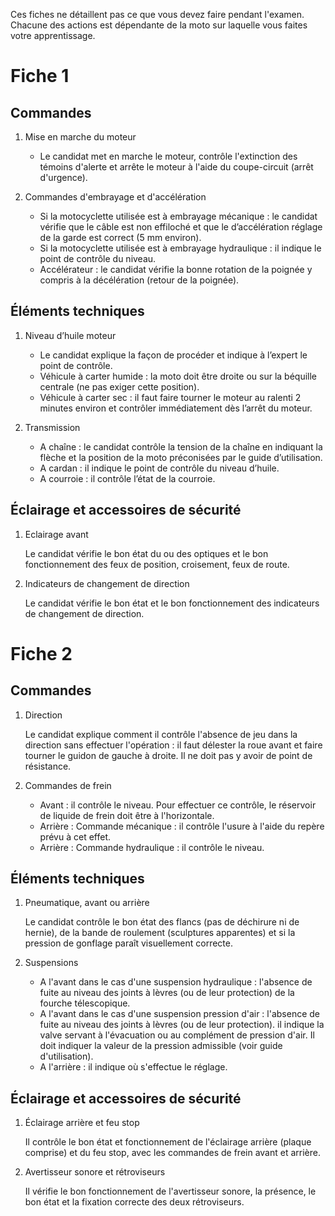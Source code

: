 Ces fiches ne détaillent pas ce que vous devez faire pendant l'examen. Chacune des actions est dépendante de la moto sur laquelle vous faites votre apprentissage.

# Fiche 1

## Commandes

1. Mise en marche du moteur

    - Le candidat met en marche le moteur, contrôle l'extinction des témoins d'alerte et arrête le moteur à l'aide du coupe-circuit (arrêt d'urgence).

2. Commandes d'embrayage et d'accélération

    - Si la motocyclette utilisée est à embrayage mécanique : le candidat vérifie que le câble est non effiloché et que le d’accélération réglage de la garde est correct (5 mm environ).
    - Si la motocyclette utilisée est à embrayage hydraulique : il indique le point de contrôle du niveau.
    - Accélérateur : le candidat vérifie la bonne rotation de la poignée y compris à la décélération (retour de la poignée).

## Éléments techniques

1. Niveau d’huile moteur

    - Le candidat explique la façon de procéder et indique à l’expert le point de contrôle.
    - Véhicule à carter humide : la moto doit être droite ou sur la béquille centrale (ne pas exiger cette position).
    - Véhicule à carter sec : il faut faire tourner le moteur au ralenti 2 minutes environ et contrôler immédiatement dès
    l’arrêt du moteur.

2. Transmission

    - A chaîne : le candidat contrôle la tension de la chaîne en indiquant la flèche et la position de la moto préconisées par le guide d’utilisation.
    - A cardan : il indique le point de contrôle du niveau d’huile.
    - A courroie : il contrôle l’état de la courroie.

## Éclairage et accessoires de sécurité

1. Eclairage avant

    Le candidat vérifie le bon état du ou des optiques et le bon fonctionnement des feux de position, croisement, feux de route.

2. Indicateurs de changement de direction

    Le candidat vérifie le bon état et le bon fonctionnement des indicateurs de changement de direction.

# Fiche 2

## Commandes

1. Direction

    Le candidat explique comment il contrôle l'absence de jeu dans la direction sans effectuer l'opération : il faut délester la roue avant et faire tourner le guidon de gauche à droite. Il ne doit pas y avoir de point de résistance.


2. Commandes de frein

    - Avant : il contrôle le niveau. Pour effectuer ce contrôle, le réservoir de liquide de frein doit être à l'horizontale.
    - Arrière : Commande mécanique : il contrôle l'usure à l'aide du repère prévu à cet effet.
    - Arrière : Commande hydraulique : il contrôle le niveau.

## Éléments techniques

1. Pneumatique, avant ou arrière

    Le candidat contrôle le bon état des flancs (pas de déchirure ni de hernie), de la bande de roulement (sculptures apparentes) et si la pression de gonflage paraît visuellement correcte.

2. Suspensions

    - A l'avant dans le cas d'une suspension hydraulique : l'absence de fuite au niveau des joints à lèvres (ou de leur protection) de la fourche télescopique.
    - A l'avant dans le cas d'une suspension pression d'air : l'absence de fuite au niveau des joints à lèvres (ou de leur protection). il indique la valve servant à l'évacuation ou au complément de pression d'air. Il doit indiquer la valeur de la pression admissible (voir guide d'utilisation).
    - A l'arrière : il indique où s'effectue le réglage.

## Éclairage et accessoires de sécurité


1. Éclairage arrière et feu stop

    Il contrôle le bon état et fonctionnement de l'éclairage arrière (plaque comprise) et du feu stop, avec les commandes de frein avant et arrière.

2. Avertisseur sonore et rétroviseurs

    Il vérifie le bon fonctionnement de l'avertisseur sonore, la présence, le bon état et la fixation correcte des deux rétroviseurs.
